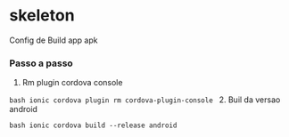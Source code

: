# skeleton 

Config de Build app apk

### Passo a passo

1. Rm plugin cordova console

``bash
ionic cordova plugin rm cordova-plugin-console
``
2. Buil da versao android

``bash
ionic cordova build --release android
``



